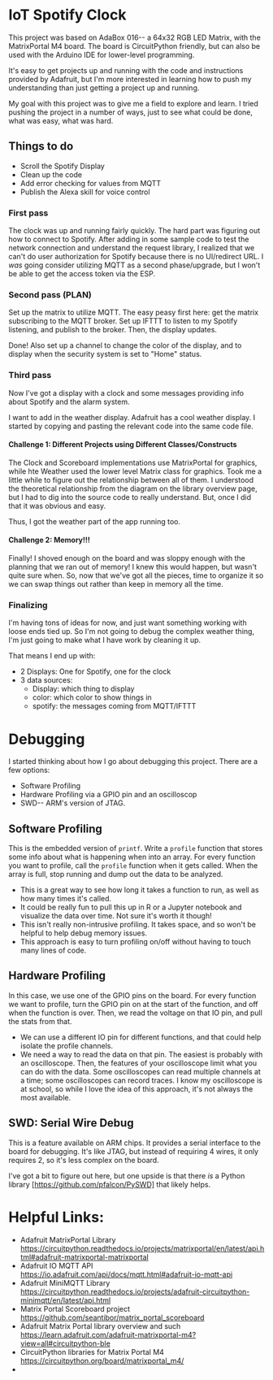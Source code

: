 
# IoT Spotify Clock

This project was based on AdaBox 016-- a 64x32 RGB LED Matrix, with the MatrixPortal M4 board. The board is CircuitPython friendly, but can also be used with the Arduino IDE for lower-level programming. 

It's easy to get projects up and running with the code and instructions provided by Adafruit, but I'm more interested in learning how to push my understanding than just getting a project up and running. 

My goal with this project was to give me a field to explore and learn. I tried pushing the project in a number of ways, just to see what could be done, what was easy, what was hard. 


## Things to do

* Scroll the Spotify Display
* Clean up the code
* Add error checking for values from MQTT
* Publish the Alexa skill for voice control



### First pass

The clock was up and running fairly quickly. The hard part was figuring out how to connect to Spotify. After adding in some sample code to test the network connection and understand the request library, I realized that we can't do user authorization for Spotify because there is no UI/redirect URL. I *was* going consider utilizing MQTT as a second phase/upgrade, but I won't be able to get the access token via the ESP. 

### Second pass (PLAN)

Set up the matrix to utilize MQTT. The easy peasy first here: get the matrix subscribing to the MQTT broker. Set up IFTTT to listen to my Spotify listening, and publish to the broker. Then, the display updates. 

Done! Also set up a channel to change the color of the display, and to display when the security system is set to "Home" status. 

### Third pass

Now I've got a display with a clock and some messages providing info about Spotify and the alarm system. 

I want to add in the weather display. Adafruit has a cool weather display. I started by copying and pasting the relevant code into the same code file. 

#### Challenge 1: Different Projects using Different Classes/Constructs

The Clock and Scoreboard implementations use MatrixPortal for graphics, while hte Weather used the lower level Matrix class for graphics. Took me a little while to figure out the relationship between all of them. I understood the theoretical relationship from the diagram on the library overview page, but I had to dig into the source code to really understand. But, once I did that it was obvious and easy. 

Thus, I got the weather part of the app running too. 

#### Challenge 2: Memory!!! 

Finally! I shoved enough on the board and was sloppy enough with the planning that we ran out of memory! I knew this would happen, but wasn't quite sure when. So, now that we've got all the pieces, time to organize it so we can swap things out rather than keep in memory all the time. 

### Finalizing

I'm having tons of ideas for now, and just want something working with loose ends tied up. So I'm not going to debug the complex weather thing, I'm just going to make what I have work by cleaning it up. 

That means I end up with: 

* 2 Displays: One for Spotify, one for the clock
* 3 data sources: 
    - Display: which thing to display
    - color: which color to show things in
    - spotify: the messages coming from MQTT/IFTTT




# Debugging

I started thinking about how I go about debugging this project. There are a few options: 

* Software Profiling
* Hardware Profiling via a GPIO pin and an oscilloscop
* SWD-- ARM's version of JTAG. 

## Software Profiling

This is the embedded version of ```printf```. Write a ```profile``` function that stores some info about what is happening when into an array. For every function you want to profile, call the ```profile``` function when it gets called. When the array is full, stop running and dump out the data to be analyzed.

* This is a great way to see how long it takes a function to run, as well as how many times it's called. 
* It could be really fun to pull this up in R or a Jupyter notebook and visualize the data over time. Not sure it's worth it though! 
* This isn't really non-intrusive profiling. It takes space, and so won't be helpful to help debug memory issues. 
* This approach is easy to turn profiling on/off without having to touch many lines of code. 

## Hardware Profiling

In this case, we use one of the GPIO pins on the board. For every function we want to profile, turn the GPIO pin on at the start of the function, and off when the function is over. Then, we read the voltage on that IO pin, and pull the stats from that. 

* We can use a different IO pin for different functions, and that could help isolate the profile channels. 
* We need a way to read the data on that pin. The easiest is probably with an oscilloscope. Then, the features of your oscilloscope limit what you can do with the data. Some oscilloscopes can read multiple channels at a time; some oscilloscopes can record traces. I know my oscilloscope is at school, so while I love the idea of this approach, it's not always the most available. 

## SWD: Serial Wire Debug

This is a feature available on ARM chips. It provides a serial interface to the board for debugging. It's like JTAG, but instead of requiring 4 wires, it only requires 2, so it's less complex on the board. 

I've got a bit to figure out here, but one upside is that there *is* a Python library [https://github.com/pfalcon/PySWD] that likely helps. 




# Helpful Links: 

* Adafruit MatrixPortal Library https://circuitpython.readthedocs.io/projects/matrixportal/en/latest/api.html#adafruit-matrixportal-matrixportal
* Adafruit IO MQTT API https://io.adafruit.com/api/docs/mqtt.html#adafruit-io-mqtt-api
* Adafruit MiniMQTT Library https://circuitpython.readthedocs.io/projects/adafruit-circuitpython-minimqtt/en/latest/api.html
* Matrix Portal Scoreboard project https://github.com/seantibor/matrix_portal_scoreboard
* Adafruit Matrix Portal library overview and such https://learn.adafruit.com/adafruit-matrixportal-m4?view=all#circuitpython-ble
* CircuitPython libraries for Matrix Portal M4 https://circuitpython.org/board/matrixportal_m4/
* 
